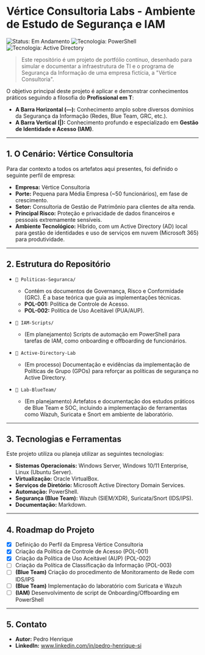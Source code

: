 # Vértice Consultoria Labs - Ambiente de Estudo de Segurança e IAM

![Status: Em Andamento](https://img.shields.io/badge/status-em%20andamento-yellow)
![Tecnologia: PowerShell](https://img.shields.io/badge/PowerShell-5.1-blue)
![Tecnologia: Active Directory](https://img.shields.io/badge/Active%20Directory-Windows%20Server-blueviolet)

> Este repositório é um projeto de portfólio contínuo, desenhado para simular e documentar a infraestrutura de TI e o programa de Segurança da Informação de uma empresa fictícia, a "Vértice Consultoria".

O objetivo principal deste projeto é aplicar e demonstrar conhecimentos práticos seguindo a filosofia do **Profissional em T**:

* **A Barra Horizontal (—):** Conhecimento amplo sobre diversos domínios da Segurança da Informação (Redes, Blue Team, GRC, etc.).
* **A Barra Vertical (|):** Conhecimento profundo e especializado em **Gestão de Identidade e Acesso (IAM)**.

---

## 1. O Cenário: Vértice Consultoria

Para dar contexto a todos os artefatos aqui presentes, foi definido o seguinte perfil de empresa:

* **Empresa:** Vértice Consultoria
* **Porte:** Pequena para Média Empresa (~50 funcionários), em fase de crescimento.
* **Setor:** Consultoria de Gestão de Patrimônio para clientes de alta renda.
* **Principal Risco:** Proteção e privacidade de dados financeiros e pessoais extremamente sensíveis.
* **Ambiente Tecnológico:** Híbrido, com um Active Directory (AD) local para gestão de identidades e uso de serviços em nuvem (Microsoft 365) para produtividade.

---

## 2. Estrutura do Repositório

* `📁 Politicas-Seguranca/`
    * Contém os documentos de Governança, Risco e Conformidade (GRC). É a base teórica que guia as implementações técnicas.
    * **POL-001:** Política de Controle de Acesso.
    * **POL-002:** Política de Uso Aceitável (PUA/AUP).

* `📁 IAM-Scripts/`
    * (Em planejamento) Scripts de automação em PowerShell para tarefas de IAM, como onboarding e offboarding de funcionários.

* `📁 Active-Directory-Lab`
    * (Em processo) Documentação e evidências da implementação de Políticas de Grupo (GPOs) para reforçar as políticas de segurança no Active Directory.

* `📁 Lab-BlueTeam/`
    * (Em planejamento) Artefatos e documentação dos estudos práticos de Blue Team e SOC, incluindo a implementação de ferramentas como Wazuh, Suricata e Snort em ambiente de laboratório.

---

## 3. Tecnologias e Ferramentas

Este projeto utiliza ou planeja utilizar as seguintes tecnologias:

* **Sistemas Operacionais:** Windows Server, Windows 10/11 Enterprise, Linux (Ubuntu Server).
* **Virtualização:** Oracle VirtualBox.
* **Serviços de Diretório:** Microsoft Active Directory Domain Services.
* **Automação:** PowerShell.
* **Segurança (Blue Team):** Wazuh (SIEM/XDR), Suricata/Snort (IDS/IPS).
* **Documentação:** Markdown.

---

## 4. Roadmap do Projeto

- [x] Definição do Perfil da Empresa Vértice Consultoria
- [x] Criação da Política de Controle de Acesso (POL-001)
- [x] Criação da Política de Uso Aceitável (AUP) (POL-002)
- [ ] Criação da Política de Classificação da Informação (POL-003)
- [ ] **(Blue Team)** Criação do procedimento de Monitoramento de Rede com IDS/IPS
- [ ] **(Blue Team)** Implementação do laboratório com Suricata e Wazuh
- [ ] **(IAM)** Desenvolvimento de script de Onboarding/Offboarding em PowerShell

---

## 5. Contato

* **Autor:** Pedro Henrique
* **LinkedIn:** www.linkedin.com/in/pedro-henrique-si

